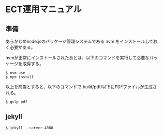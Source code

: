 # ECT運用マニュアル


## 準備

あらかじめnode.jsのパッケージ管理システムである nvm をインストールしておく必要がある。

nvmが正常にインストールされたあとは、以下のコマンドを実行して必要なパッケージを取得する。

~~~
$ nvm use 
$ npm install
~~~

以上を前提とすると、以下のコマンドで build/pdf/以下にPDFファイルが生成される。

~~~
$ gulp pdf
~~~

## jekyll

~~~
$ jekyll --server 4000
~~~



